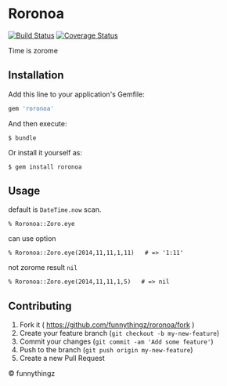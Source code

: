 # Roronoa

[![Build Status](https://travis-ci.org/funnythingz/roronoa.svg)](https://travis-ci.org/funnythingz/roronoa)
[![Coverage Status](https://coveralls.io/repos/funnythingz/roronoa/badge.png?branch=master)](https://coveralls.io/r/funnythingz/roronoa?branch=master)

Time is zorome

## Installation

Add this line to your application's Gemfile:

```ruby
gem 'roronoa'
```

And then execute:

    $ bundle

Or install it yourself as:

    $ gem install roronoa

## Usage

default is `DateTime.now` scan.

```
% Roronoa::Zoro.eye
```

can use option

```
% Roronoa::Zoro.eye(2014,11,11,1,11)   # => '1:11'
```

not zorome result `nil`

```
% Roronoa::Zoro.eye(2014,11,11,1,5)   # => nil
```

## Contributing

1. Fork it ( https://github.com/funnythingz/roronoa/fork )
2. Create your feature branch (`git checkout -b my-new-feature`)
3. Commit your changes (`git commit -am 'Add some feature'`)
4. Push to the branch (`git push origin my-new-feature`)
5. Create a new Pull Request

&copy; funnythingz
